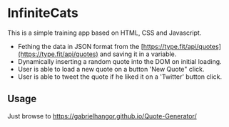 # InfiniteCats

This is a simple training app based on HTML, CSS and Javascript.
* Fething the data in JSON format from the [https://type.fit/api/quotes](https://type.fit/api/quotes) and saving it in a variable.
* Dynamically inserting a random quote into the DOM on initial loading.
* User is able to load a new quote on a button 'New Quote" click.
* User is able to tweet the quote if he liked it on a 'Twitter' button click.



## Usage
Just browse to
<https://gabrielhangor.github.io/Quote-Generator/>
